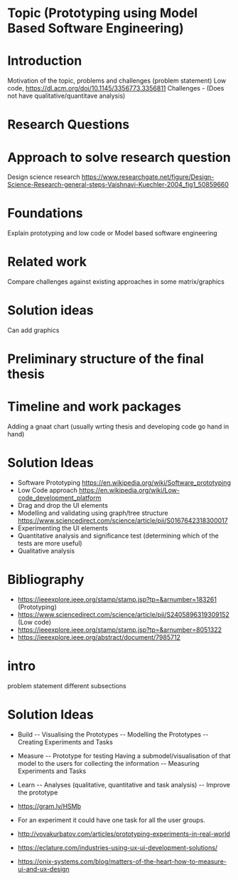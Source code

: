 # Topic (Prototyping using Model Based Software Engineering)

# Introduction
Motivation of the topic, problems and challenges (problem statement)
Low code,
https://dl.acm.org/doi/10.1145/3356773.3356811
Challenges - (Does not have qualitative/quantitave analysis)

# Research Questions

# Approach to solve research question
Design science research https://www.researchgate.net/figure/Design-Science-Research-general-steps-Vaishnavi-Kuechler-2004_fig1_50859660

# Foundations
Explain prototyping and low code or Model based software engineering

# Related work
Compare challenges against existing approaches in some matrix/graphics

# Solution ideas
Can add graphics

# Preliminary structure of the final thesis

# Timeline and work packages
Adding a gnaat chart (usually wrting thesis and developing code go hand in hand)


# Solution Ideas

- Software Prototyping https://en.wikipedia.org/wiki/Software_prototyping
- Low Code approach https://en.wikipedia.org/wiki/Low-code_development_platform
- Drag and drop the UI elements
- Modelling and validating using graph/tree structure https://www.sciencedirect.com/science/article/pii/S0167642318300017
- Experimenting the UI elements
- Quantitative analysis and significance test (determining which of the tests are more useful)
- Qualitative analysis

# Bibliography
- https://ieeexplore.ieee.org/stamp/stamp.jsp?tp=&arnumber=183261 (Prototyping)
- https://www.sciencedirect.com/science/article/pii/S2405896319309152 (Low code)
- https://ieeexplore.ieee.org/stamp/stamp.jsp?tp=&arnumber=8051322
- https://ieeexplore.ieee.org/abstract/document/7985712

# intro
problem statement different subsections

# Solution Ideas
- Build
-- Visualising the Prototypes
-- Modelling the Prototypes
-- Creating Experiments and Tasks

- Measure
-- Prototype for testing
Having a submodel/visualisation of that model to the users for collecting the information
-- Measuring Experiments and Tasks 

- Learn
-- Analyses (qualitative, quantitative and task analysis)
-- Improve the prototype

- https://gram.ly/HSMb

- For an experiment it could have one task for all the user groups.

- http://vovakurbatov.com/articles/prototyping-experiments-in-real-world
- https://eclature.com/industries-using-ux-ui-development-solutions/
- https://onix-systems.com/blog/matters-of-the-heart-how-to-measure-ui-and-ux-design